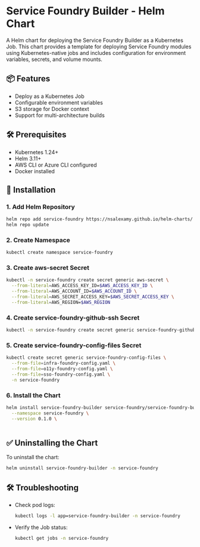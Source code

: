 # Service Foundry Builder - Helm Chart

A Helm chart for deploying the Service Foundry Builder as a Kubernetes Job. This chart provides a template for deploying Service Foundry modules using Kubernetes-native jobs and includes configuration for environment variables, secrets, and volume mounts.

## 📦 Features
- Deploy as a Kubernetes Job
- Configurable environment variables
- S3 storage for Docker context
- Support for multi-architecture builds

## 🛠️ Prerequisites
- Kubernetes 1.24+
- Helm 3.11+
- AWS CLI or Azure CLI configured
- Docker installed

## 🚀 Installation

### 1. Add Helm Repository
```bash
helm repo add service-foundry https://nsalexamy.github.io/helm-charts/
helm repo update
```

### 2. Create Namespace
```bash
kubectl create namespace service-foundry
```

### 3. Create aws-secret Secret


```bash
kubectl -n service-foundry create secret generic aws-secret \
  --from-literal=AWS_ACCESS_KEY_ID=$AWS_ACCESS_KEY_ID \
  --from-literal=AWS_ACCOUNT_ID=$AWS_ACCOUNT_ID \
  --from-literal=AWS_SECRET_ACCESS_KEY=$AWS_SECRET_ACCESS_KEY \
  --from-literal=AWS_REGION=$AWS_REGION
```

### 4. Create service-foundry-github-ssh Secret
```bash
kubectl -n service-foundry create secret generic service-foundry-github-ssh --from-file=./id_rsa --from-file=./id_rsa.pub
```

### 5. Create service-foundry-config-files Secret
```bash
kubectl create secret generic service-foundry-config-files \
  --from-file=infra-foundry-config.yaml \
  --from-file=o11y-foundry-config.yaml \
  --from-file=sso-foundry-config.yaml \
  -n service-foundry
```
### 6. Install the Chart
```bash
helm install service-foundry-builder service-foundry/service-foundry-builder \
  --namespace service-foundry \
  --version 0.1.0 \
  

```

## ✅ Uninstalling the Chart
To uninstall the chart:

```bash
helm uninstall service-foundry-builder -n service-foundry
```

## 🛠️ Troubleshooting
- Check pod logs:
  ```bash
  kubectl logs -l app=service-foundry-builder -n service-foundry
  ```
- Verify the Job status:
  ```bash
  kubectl get jobs -n service-foundry
  ```



